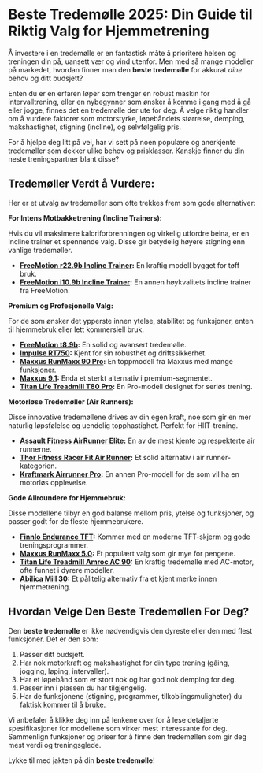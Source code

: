 # Beste Tredemølle 2025: Din Guide til Riktig Valg for Hjemmetrening

Å investere i en tredemølle er en fantastisk måte å prioritere helsen og treningen din på, uansett vær og vind utenfor. Men med så mange modeller på markedet, hvordan finner man den **beste tredemølle** for akkurat *dine* behov og ditt budsjett?

Enten du er en erfaren løper som trenger en robust maskin for intervalltrening, eller en nybegynner som ønsker å komme i gang med å gå eller jogge, finnes det en tredemølle der ute for deg. Å velge riktig handler om å vurdere faktorer som motorstyrke, løpebåndets størrelse, demping, makshastighet, stigning (incline), og selvfølgelig pris.

For å hjelpe deg litt på vei, har vi sett på noen populære og anerkjente tredemøller som dekker ulike behov og prisklasser. Kanskje finner du din neste treningspartner blant disse?

## Tredemøller Verdt å Vurdere:

Her er et utvalg av tredemøller som ofte trekkes frem som gode alternativer:

**For Intens Motbakketrening (Incline Trainers):**

Hvis du vil maksimere kaloriforbrenningen og virkelig utfordre beina, er en incline trainer et spennende valg. Disse gir betydelig høyere stigning enn vanlige tredemøller.

*   **[FreeMotion r22.9b Incline Trainer](https://at.training365.no/t/t?a=1605076174&as=1801099233&t=2&tk=1&url=https://www.training365.no/no/articles/1.2.154855/freemotion-tredemolle-freemotion-r229b-incline-trainer):** En kraftig modell bygget for tøff bruk.
*   **[FreeMotion i10.9b Incline Trainer](https://at.training365.no/t/t?a=1605076174&as=1801099233&t=2&tk=1&url=https://www.training365.no/no/articles/1.2.154856/freemotion-tredemolle-freemotion-i109b-incline-trainer):** En annen høykvalitets incline trainer fra FreeMotion.

**Premium og Profesjonelle Valg:**

For de som ønsker det ypperste innen ytelse, stabilitet og funksjoner, enten til hjemmebruk eller lett kommersiell bruk.

*   **[FreeMotion t8.9b](https://at.training365.no/t/t?a=1605076174&as=1801099233&t=2&tk=1&url=https://www.training365.no/no/articles/1.2.154860/freemotion-tredemolle-freemotion-t89b):** En solid og avansert tredemølle.
*   **[Impulse RT750](https://at.training365.no/t/t?a=1605076174&as=1801099233&t=2&tk=1&url=https://www.training365.no/no/articles/1.2.51203/impulse-impulse-rt750):** Kjent for sin robusthet og driftssikkerhet.
*   **[Maxxus RunMaxx 90 Pro](https://at.training365.no/t/t?a=1605076174&as=1801099233&t=2&tk=1&url=https://www.training365.no/no/articles/1.2.125374/maxxus-tredemolle-maxxus-runmaxx-90-pro):** En toppmodell fra Maxxus med mange funksjoner.
*   **[Maxxus 9.1](https://at.training365.no/t/t?a=1605076174&as=1801099233&t=2&tk=1&url=https://www.training365.no/no/articles/1.2.125373/maxxus-tredemolle-maxxus-91):** Enda et sterkt alternativ i premium-segmentet.
*   **[Titan Life Treadmill T80 Pro](https://at.training365.no/t/t?a=1605076174&as=1801099233&t=2&tk=1&url=https://www.training365.no/no/articles/1.2.63406/titan-life-pro-titan-life-treadmill-t80-pro):** En Pro-modell designet for seriøs trening.

**Motorløse Tredemøller (Air Runners):**

Disse innovative tredemøllene drives av din egen kraft, noe som gir en mer naturlig løpsfølelse og uendelig topphastighet. Perfekt for HIIT-trening.

*   **[Assault Fitness AirRunner Elite](https://at.training365.no/t/t?a=1605076174&as=1801099233&t=2&tk=1&url=https://www.training365.no/no/articles/1.2.95582/assault-fitness-airrunner-elite-tredemolle):** En av de mest kjente og respekterte air runnerne.
*   **[Thor Fitness Racer Fit Air Runner](https://at.training365.no/t/t?a=1605076174&as=1801099233&t=2&tk=1&url=https://www.training365.no/no/articles/1.2.81848/thor-fitness-thor-fitness-racer-fit-air-runner):** Et solid alternativ i air runner-kategorien.
*   **[Kraftmark Airrunner Pro](https://at.training365.no/t/t?a=1605076174&as=1801099233&t=2&tk=1&url=https://www.training365.no/no/articles/1.2.277146/kraftmark-airrunner-pro):** En annen Pro-modell for de som vil ha en motorløs opplevelse.

**Gode Allroundere for Hjemmebruk:**

Disse modellene tilbyr en god balanse mellom pris, ytelse og funksjoner, og passer godt for de fleste hjemmebrukere.

*   **[Finnlo Endurance TFT](https://at.training365.no/t/t?a=1605076174&as=1801099233&t=2&tk=1&url=https://www.training365.no/no/articles/1.2.190235/finnlo-endurance-tft):** Kommer med en moderne TFT-skjerm og gode treningsprogrammer.
*   **[Maxxus RunMaxx 5.0](https://at.training365.no/t/t?a=1605076174&as=1801099233&t=2&tk=1&url=https://www.training365.no/no/articles/1.2.125427/maxxus-tredemolle-runmaxx-50):** Et populært valg som gir mye for pengene.
*   **[Titan Life Treadmill Amroc AC 90](https://at.training365.no/t/t?a=1605076174&as=1801099233&t=2&tk=1&url=https://www.training365.no/no/articles/1.2.150965/titan-life-treadmill-amroc-ac-90):** En kraftig tredemølle med AC-motor, ofte funnet i dyrere modeller.
*   **[Abilica Mill 30](https://at.training365.no/t/t?a=1605076174&as=1801099233&t=2&tk=1&url=https://www.training365.no/no/articles/1.2.190562/abilica-mill-30):** Et pålitelig alternativ fra et kjent merke innen hjemmetrening.

## Hvordan Velge Den Beste Tredemøllen For Deg?

Den **beste tredemølle** er ikke nødvendigvis den dyreste eller den med flest funksjoner. Det er den som:

1.  Passer ditt budsjett.
2.  Har nok motorkraft og makshastighet for din type trening (gåing, jogging, løping, intervaller).
3.  Har et løpebånd som er stort nok og har god nok demping for deg.
4.  Passer inn i plassen du har tilgjengelig.
5.  Har de funksjonene (stigning, programmer, tilkoblingsmuligheter) du faktisk kommer til å bruke.

Vi anbefaler å klikke deg inn på lenkene over for å lese detaljerte spesifikasjoner for modellene som virker mest interessante for deg. Sammenlign funksjoner og priser for å finne den tredemøllen som gir deg mest verdi og treningsglede.

Lykke til med jakten på din **beste tredemølle**!
